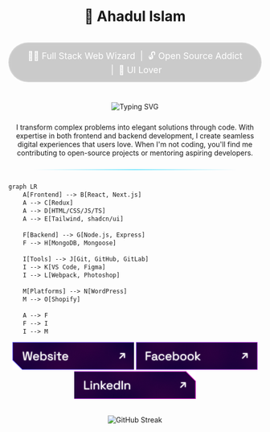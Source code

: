 <div align="center">
  <!-- 🔥 Animated Gradient Name -->
  <h1>
   👨 Ahadul Islam 
  </h1>

  <!-- 🔧 Tagline / Identity Badge -->
  <div style="border: 2px solid rgba(255, 255, 255, 0.15); border-radius: 50px; padding: 12px 30px; display: inline-block; margin: 1rem 0; background: rgba(0,0,0,0.2); backdrop-filter: blur(6px); color: #fff;">
    <h3 style="margin: 0; font-weight: 400; display: flex; align-items: center; gap: 10px; font-size: 1.1rem;">
      👨‍💻 Full Stack Web Wizard &nbsp;|&nbsp; 🔓 Open Source Addict &nbsp;|&nbsp; 🎨 UI Lover
    </h3>
  </div>

  <!-- ⚡ Typing Animation -->
  <div style="margin: 1.5rem 0;">
    <img src="https://readme-typing-svg.demolab.com?font=Fira+Code&size=24&duration=3000&pause=1500&color=00FFF0&center=true&vCenter=true&width=850&lines=Building+products+that+feel+magic+%F0%9F%94%AE;MERN+stack+dev+with+a+passion+for+UX+%26+performance;From+pixel+to+production+with+clean+code;Firebase+Auth%2C+Stripe+Pay%2C+Tailwind+perfection;Always+learning%2C+always+shipping+%F0%9F%9A%80" alt="Typing SVG" />
  </div>
</div>

  <!-- Quick Intro Blurb -->
  <p align="center">
    I transform complex problems into elegant solutions through code. With expertise in both frontend and backend development, I create seamless digital experiences that users love. When I'm not coding, you'll find me contributing to open-source projects or mentoring aspiring developers.
  </p>

  <!-- Animated Border Separator -->
  <div style="height: 2px; width: 80%; margin: 1.5rem auto; background: linear-gradient(90deg, transparent, rgba(0,209,255,0.5), transparent); animation: borderPulse 3s ease infinite;"></div>
</div>

```mermaid
graph LR
    A[Frontend] --> B[React, Next.js]
    A --> C[Redux]
    A --> D[HTML/CSS/JS/TS]
    A --> E[Tailwind, shadcn/ui]
    
    F[Backend] --> G[Node.js, Express]
    F --> H[MongoDB, Mongoose]
    
    I[Tools] --> J[Git, GitHub, GitLab]
    I --> K[VS Code, Figma]
    I --> L[Webpack, Photoshop]
    
    M[Platforms] --> N[WordPress]
    M --> O[Shopify]
    
    A --> F
    F --> I
    I --> M

```
<p align="center">
  <a href="https://dev-ahadul.vercel.app" target="_blank"><img height="55" src="./images/icons/website.png" alt="Website"/></a>
  <a href="https://www.facebook.com/devahadul" target="_blank"><img height="55" src="./images/icons/facebook.png" alt="Facebook"/></a>
  <a href="https://www.linkedin.com/in/ahadaulislam/" target="_blank"><img height="55" src="./images/icons/linkedin.png" alt="LinkedIn"/></a>
</p>
<div align="center" style="display: flex; flex-wrap: wrap; justify-content: center; gap: 20px; margin: 30px 0;"> <img src="https://github-readme-streak-stats.herokuapp.com/?user=itsahadul99&theme=radical&hide_border=true" alt="GitHub Streak" style="max-width: 48%;"/> </div>
